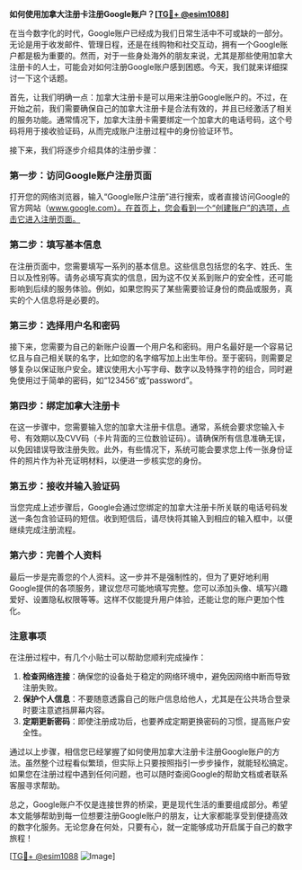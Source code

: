 **如何使用加拿大注册卡注册Google账户？[[TG💪+ @esim1088](https://t.me/s/esim1088)]**

在当今数字化的时代，Google账户已经成为我们日常生活中不可或缺的一部分。无论是用于收发邮件、管理日程，还是在线购物和社交互动，拥有一个Google账户都是极为重要的。然而，对于一些身处海外的朋友来说，尤其是那些使用加拿大注册卡的人士，可能会对如何注册Google账户感到困惑。今天，我们就来详细探讨一下这个话题。

首先，让我们明确一点：加拿大注册卡是可以用来注册Google账户的。不过，在开始之前，我们需要确保自己的加拿大注册卡是合法有效的，并且已经激活了相关的服务功能。通常情况下，加拿大注册卡需要绑定一个加拿大的电话号码，这个号码将用于接收验证码，从而完成账户注册过程中的身份验证环节。

接下来，我们将逐步介绍具体的注册步骤：

### **第一步：访问Google账户注册页面**
打开您的网络浏览器，输入“Google账户注册”进行搜索，或者直接访问Google的官方网站（www.google.com）。在首页上，您会看到一个“创建账户”的选项，点击它进入注册页面。

### **第二步：填写基本信息**
在注册页面中，您需要填写一系列的基本信息。这些信息包括您的名字、姓氏、生日以及性别等。请务必填写真实的信息，因为这不仅关系到账户的安全性，还可能影响到后续的服务体验。例如，如果您购买了某些需要验证身份的商品或服务，真实的个人信息将是必要的。

### **第三步：选择用户名和密码**
接下来，您需要为自己的新账户设置一个用户名和密码。用户名最好是一个容易记忆且与自己相关联的名字，比如您的名字缩写加上出生年份。至于密码，则需要足够复杂以保证账户安全。建议使用大小写字母、数字以及特殊字符的组合，同时避免使用过于简单的密码，如“123456”或“password”。

### **第四步：绑定加拿大注册卡**
在这一步骤中，您需要输入您的加拿大注册卡信息。通常，系统会要求您输入卡号、有效期以及CVV码（卡片背面的三位数验证码）。请确保所有信息准确无误，以免因错误导致注册失败。此外，有些情况下，系统可能会要求您上传一张身份证件的照片作为补充证明材料，以便进一步核实您的身份。

### **第五步：接收并输入验证码**
当您完成上述步骤后，Google会通过您绑定的加拿大注册卡所关联的电话号码发送一条包含验证码的短信。收到短信后，请尽快将其输入到相应的输入框中，以便继续完成注册流程。

### **第六步：完善个人资料**
最后一步是完善您的个人资料。这一步并不是强制性的，但为了更好地利用Google提供的各项服务，建议您尽可能地填写完整。您可以添加头像、填写兴趣爱好、设置隐私权限等等。这样不仅能提升用户体验，还能让您的账户更加个性化。

### **注意事项**
在注册过程中，有几个小贴士可以帮助您顺利完成操作：
1. **检查网络连接**：确保您的设备处于稳定的网络环境中，避免因网络中断而导致注册失败。
2. **保护个人信息**：不要随意透露自己的账户信息给他人，尤其是在公共场合登录时要注意遮挡屏幕内容。
3. **定期更新密码**：即使注册成功后，也要养成定期更换密码的习惯，提高账户安全性。

通过以上步骤，相信您已经掌握了如何使用加拿大注册卡注册Google账户的方法。虽然整个过程看似繁琐，但实际上只要按照指引一步步操作，就能轻松搞定。如果您在注册过程中遇到任何问题，也可以随时查阅Google的帮助文档或者联系客服寻求帮助。

总之，Google账户不仅是连接世界的桥梁，更是现代生活的重要组成部分。希望本文能够帮助到每一位想要注册Google账户的朋友，让大家都能享受到便捷高效的数字化服务。无论您身在何处，只要有心，就一定能够成功开启属于自己的数字旅程！

[[TG💪+ @esim1088](https://t.me/s/esim1088) ![Image](https://i.postimg.cc/4NQfJmqS/Snipaste-2025-05-13-00-14-12.png)]